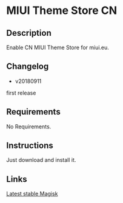 # **MIUI Theme Store CN**

## Description

Enable CN MIUI Theme Store for miui.eu.

## Changelog

- v20180911

first release

## Requirements

No Requirements.

## Instructions

Just download and install it.

## Links

[Latest stable Magisk](http://www.tiny.cc/latestmagisk)
